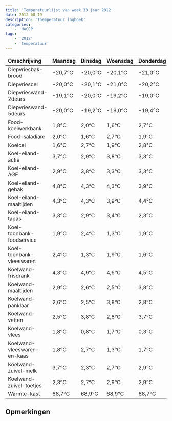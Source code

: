 ```yaml
---
title: 'Temperatuurlijst van week 33 jaar 2012'
date: 2012-08-19
description: 'Themperatuur logboek'
categories:
    - 'HACCP'
tags:
    - '2012'
    - 'temperatuur'
---
```

|Omschrijving|Maandag|Dinsdag|Woensdag|Donderdag|Vrijdag|Zaterdag|Zondag|
|:---|:---|:---|:---|:---|:---|:---|:---|
|Diepvriesbak-brood|-20,7°C|-20,0°C|-20,1°C|-21,0°C|-20,2°C|-20,0°C|-20,4°C|
|Diepvriescel|-20,0°C|-20,1°C|-21,0°C|-20,2°C|-20,0°C|-20,4°C|-19,3°C|
|Diepvrieswand-2deurs|-19,1°C|-20,0°C|-19,2°C|-19,0°C|-19,4°C|-18,3°C|-19,1°C|
|Diepvrieswand-5deurs|-20,0°C|-19,2°C|-19,0°C|-19,4°C|-18,3°C|-19,1°C|-18,2°C|
|Food-koelwerkbank|1,8°C|2,0°C|1,6°C|2,7°C|1,9°C|2,8°C|2,3°C|
|Food-saladiare|2,0°C|1,6°C|2,7°C|1,9°C|2,8°C|2,3°C|2,3°C|
|Koelcel|1,6°C|2,7°C|1,9°C|2,8°C|2,3°C|2,3°C|1,9°C|
|Koel-eiland-actie|3,7°C|2,9°C|3,8°C|3,3°C|3,3°C|2,9°C|3,4°C|
|Koel-eiland-AGF|2,9°C|3,8°C|3,3°C|3,3°C|2,9°C|3,4°C|2,3°C|
|Koel-eiland-gebak|4,8°C|4,3°C|4,3°C|3,9°C|4,4°C|3,3°C|3,9°C|
|Koel-eiland-maaltijden|4,3°C|4,3°C|3,9°C|4,4°C|3,3°C|3,9°C|3,6°C|
|Koel-eiland-tapas|3,3°C|2,9°C|3,4°C|2,3°C|2,9°C|2,6°C|2,5°C|
|Koel-toonbank-foodservice|1,9°C|2,4°C|1,3°C|1,9°C|1,6°C|1,5°C|2,8°C|
|Koel-toonbank-vleeswaren|2,4°C|1,3°C|1,9°C|1,6°C|1,5°C|2,8°C|1,8°C|
|Koelwand-frisdrank|4,3°C|4,9°C|4,6°C|4,5°C|5,8°C|4,8°C|5,7°C|
|Koelwand-maaltijden|2,9°C|2,6°C|2,5°C|3,8°C|2,8°C|3,7°C|2,3°C|
|Koelwand-panklaar|2,6°C|2,5°C|3,8°C|2,8°C|3,7°C|2,3°C|2,7°C|
|Koelwand-vetten|2,5°C|3,8°C|2,8°C|3,7°C|2,3°C|2,7°C|2,9°C|
|Koelwand-vlees|1,8°C|0,8°C|1,7°C|0,3°C|0,7°C|0,9°C|0,9°C|
|Koelwand-vleeswaren-en-kaas|1,8°C|2,7°C|1,3°C|1,7°C|1,9°C|1,9°C|1,7°C|
|Koelwand-zuivel-melk|3,7°C|2,3°C|2,7°C|2,9°C|2,9°C|2,7°C|2,3°C|
|Koelwand-zuivel-toetjes|2,3°C|2,7°C|2,9°C|2,9°C|2,7°C|2,3°C|3,8°C|
|Warmte-kast|68,7°C|68,9°C|68,9°C|68,7°C|68,3°C|69,8°C|69,7°C|

## Opmerkingen


